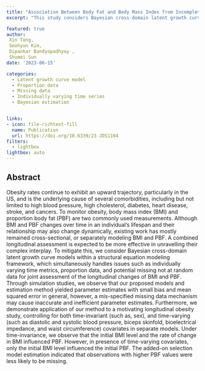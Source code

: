 ```yaml
---
title: "Association Between Body Fat and Body Mass Index from Incomplete Longitudinal Proportion Data: Findings from the Fels Study"
excerpt: "This study considers Bayesian cross-domain latent growth curve models within a structural equation modeling framework to model dynamically changing relationships between proportion body fat and body mass index."

featured: true
author: 
 Xin Tong,
 Seohyun Kim,
 Dipankar Bandyopadhyay ,
 Shumei Sun
date: '2023-06-15'

categories:
  - Latent growth curve model 
  - Proportion data
  - Missing data
  - Individually varying time series
  - Bayesian estimation


links:
- icon: file-richtext-fill
  name: Publication
  url: https://doi.org/10.6339/23-JDS1104
filters:
  - lightbox
lightbox: auto 
---
```


## Abstract

Obesity rates continue to exhibit an upward trajectory, particularly in the US, and is the underlying cause of several comorbidities, including but not limited to high blood pressure, high cholesterol, diabetes, heart disease, stroke, and cancers. To monitor obesity, body mass index (BMI) and proportion body fat (PBF) are two commonly used measurements. Although BMI and PBF changes over time in an individual’s lifespan and their relationship may also change dynamically, existing work has mostly remained cross-sectional, or separately modeling BMI and PBF. A combined longitudinal assessment is expected to be more effective in unravelling their complex interplay. To mitigate this, we consider Bayesian cross-domain latent growth curve models within a structural equation modeling framework, which simultaneously handles issues such as individually varying time metrics, proportion data, and potential missing not at random data for joint assessment of the longitudinal changes of BMI and PBF. Through simulation studies, we observe that our proposed models and estimation method yielded parameter estimates with small bias and mean squared error in general, however, a mis-specified missing data mechanism may cause inaccurate and inefficient parameter estimates. Furthermore, we demonstrate application of our method to a motivating longitudinal obesity study, controlling for both time-invariant (such as, sex), and time-varying (such as diastolic and systolic blood pressure, biceps skinfold, bioelectrical impedance, and waist circumference) covariates in separate models. Under time-invariance, we observe that the initial BMI level and the rate of change in BMI influenced PBF. However, in presence of time-varying covariates, only the initial BMI level influenced the initial PBF. The added-on selection model estimation indicated that observations with higher PBF values were less likely to be missing.
